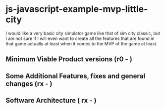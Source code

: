 # js-javascript-example-mvp-little-city

I would like a very basic city simulator game like that of sim city classic, but I am not sure if I will even want to create all the features that are found in that game actually at least when it comes to the MVP of the game at least.

## Minimum Viable Product versions (r0 - )

## Some Additional Features, fixes and general changes (rx - )

## Software Architecture ( rx - )





